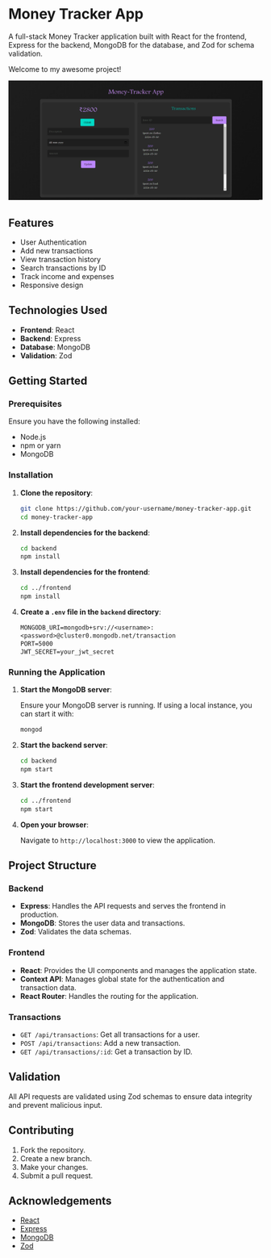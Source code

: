 # Money Tracker App

A full-stack Money Tracker application built with React for the frontend, Express for the backend, MongoDB for the database, and Zod for schema validation.

Welcome to my awesome project!

![Example Image](frontend\src\assets\image.png)

## Features

- User Authentication
- Add new transactions
- View transaction history
- Search transactions by ID
- Track income and expenses
- Responsive design

## Technologies Used

- **Frontend**: React
- **Backend**: Express
- **Database**: MongoDB
- **Validation**: Zod

## Getting Started

### Prerequisites

Ensure you have the following installed:

- Node.js
- npm or yarn
- MongoDB

### Installation

1. **Clone the repository**:

   ```bash
   git clone https://github.com/your-username/money-tracker-app.git
   cd money-tracker-app
   ```

2. **Install dependencies for the backend**:

   ```bash
   cd backend
   npm install
   ```

3. **Install dependencies for the frontend**:

   ```bash
   cd ../frontend
   npm install
   ```

4. **Create a `.env` file in the `backend` directory**:

   ```env
   MONGODB_URI=mongodb+srv://<username>:<password>@cluster0.mongodb.net/transaction
   PORT=5000
   JWT_SECRET=your_jwt_secret
   ```

### Running the Application

1. **Start the MongoDB server**:

   Ensure your MongoDB server is running. If using a local instance, you can start it with:

   ```bash
   mongod
   ```

2. **Start the backend server**:

   ```bash
   cd backend
   npm start
   ```

3. **Start the frontend development server**:

   ```bash
   cd ../frontend
   npm start
   ```

4. **Open your browser**:

   Navigate to `http://localhost:3000` to view the application.

## Project Structure

### Backend

- **Express**: Handles the API requests and serves the frontend in production.
- **MongoDB**: Stores the user data and transactions.
- **Zod**: Validates the data schemas.

### Frontend

- **React**: Provides the UI components and manages the application state.
- **Context API**: Manages global state for the authentication and transaction data.
- **React Router**: Handles the routing for the application.

### Transactions

- `GET /api/transactions`: Get all transactions for a user.
- `POST /api/transactions`: Add a new transaction.
- `GET /api/transactions/:id`: Get a transaction by ID.

## Validation

All API requests are validated using Zod schemas to ensure data integrity and prevent malicious input.

## Contributing

1. Fork the repository.
2. Create a new branch.
3. Make your changes.
4. Submit a pull request.

## Acknowledgements

- [React](https://reactjs.org/)
- [Express](https://expressjs.com/)
- [MongoDB](https://www.mongodb.com/)
- [Zod](https://github.com/colinhacks/zod)
